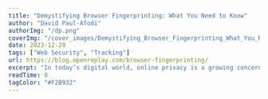 ```yaml
---
title: "Demystifying Browser Fingerprinting: What You Need to Know"
author: "David Paul-Afodi"
authorImg: "/dp.png"
coverImg: "/cover_images/Demystifying_Browser_Fingerprinting_What_You_Need_to_Know.png"
date: 2023-12-29
tags: ["Web Security", "Tracking"]
url: https://blog.openreplay.com/browser-fingerprinting/
excerpt: "In today’s digital world, online privacy is a growing concern for users and website owners. As a result, browser fingerprinting has gained prominence as a tool for identifying and tracking users without relying on traditional and predictable methods like cookies. This article will explore the browser fingerprinting technique and how it works, and also delve into the implementation of fingerprinting using a powerful JavaScript library called Fingerprintjs, wrapping up by addressing the privacy concerns and ethical usage of this technology."
readTime: 8
tagColor: "#F2B932"
---
```

